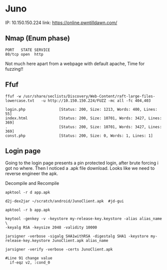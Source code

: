 # Juno


IP: 10.150.150.224
link: https://online.pwntilldawn.com/

## Nmap (Enum phase)

```
PORT   STATE SERVICE
80/tcp open  http
```

Not much here apart from a webpage with default apache, Time for fuzzing!! 

## Ffuf

```
ffuf -w /usr/share/seclists/Discovery/Web-Content/raft-large-files-lowercase.txt   -u http://10.150.150.224/FUZZ -mc all -fc 404,403

login.php               [Status: 200, Size: 1213, Words: 400, Lines: 55]
index.html              [Status: 200, Size: 10701, Words: 3427, Lines: 369]
.                       [Status: 200, Size: 10701, Words: 3427, Lines: 369]
const.php               [Status: 200, Size: 0, Words: 1, Lines: 1]
```

## Login page

Going to the login page presents a pin protected login, after brute forcing i got no where. 
Then I noticed a .apk file download. Looks like we need to reverse engineer the apk.

Decompile and Recompile

```
apktool -r d app.apk

d2j-dex2jar ~/scratch/android/JunoClient.apk  #jd-gui

apktool -r b app.apk

keytool -genkey -v -keystore my-release-key.keystore -alias alias_name \
-keyalg RSA -keysize 2048 -validity 10000

jarsigner -verbose -sigalg SHA1withRSA -digestalg SHA1 -keystore my-release-key.keystore JunoClient.apk alias_name

jarsigner -verify -verbose -certs JunoClient.apk 
```


```
#Line 91 change value
  if-eqz v2, :cond_0
```

